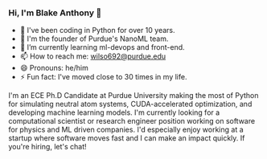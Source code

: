 <!--
**Btrainwilson/btrainwilson** is a ✨ _special_ ✨ repository because its `README.md` (this file) appears on your GitHub profile.

Here are some ideas to get you started:

- 🔭 I’m currently working on
- 🌱 I’m currently learning ...
- 👯 I’m looking to collaborate on ...
- 🤔 I’m looking for help with ...
- 💬 Ask me about ...
- 📫 How to reach me: ...
- 😄 Pronouns: ...
- ⚡ Fun fact: ...
-->

### Hi, I'm Blake Anthony 👋

- 🐍 I've been coding in Python for over 10 years.
- 🚂 I'm the founder of Purdue's NanoML team.
- 🌱 I’m currently learning ml-devops and front-end.
- 📫 How to reach me: wilso692@purdue.edu
- 😄 Pronouns: he/him
- ⚡ Fun fact: I've moved close to 30 times in my life.

I'm an ECE Ph.D Candidate at Purdue University making the most of Python for simulating neutral atom systems, CUDA-accelerated optimization, and developing machine learning models.
I'm currently looking for a computational scientist or research engineer position working on software for physics and ML driven companies. I'd especially enjoy working at a startup where software moves fast and I can make an impact quickly. If you're hiring, let's chat!
